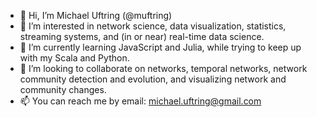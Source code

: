 - 👋 Hi, I’m Michael Uftring (@muftring)
- 👀 I’m interested in network science, data visualization, statistics, streaming systems, and (in or near) real-time data science.
- 🌱 I’m currently learning JavaScript and Julia, while trying to keep up with my Scala and Python.
- 💞️ I’m looking to collaborate on networks, temporal networks, network community detection and evolution, and visualizing network and community changes.
- 📫 You can reach me by email: michael.uftring@gmail.com

<!---
muftring/muftring is a ✨ special ✨ repository because its `README.md` (this file) appears on your GitHub profile.
You can click the Preview link to take a look at your changes.
--->
